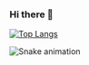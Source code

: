 ### Hi there 👋
[![Top Langs](https://github-readme-stats.vercel.app/api/top-langs/?username=backcost&layout=compact)](https://github.com/backcost/github-readme-stats) 

  ![Snake animation](https://github.com/backcost/ellen2121/blob/output/github-contribution-grid-snake.svg)
 
 


